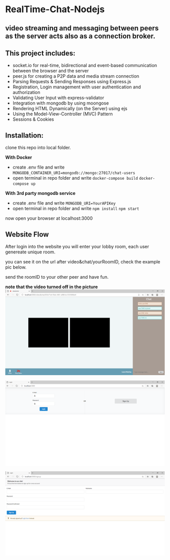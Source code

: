 # RealTime-Chat-Nodejs

## video streaming and messaging between peers as the server acts also as a connection broker.

## This project includes:
* socket.io for real-time, bidirectional and event-based communication between the browser and the server
* peer.js for creating a P2P data and media stream connection
* Parsing Requests & Sending Responses using Express.js
* Registration, Login management with user authentication and authorization
* Validating User Input with express-validator
* Integration with mongodb by using moongose
* Rendering HTML Dynamically (on the Server) using ejs
* Using the Model-View-Controller (MVC) Pattern
* Sessions & Cookies

## Installation:
clone this repo into local folder.

**With Docker**
* create .env file and write ``` MONGODB_CONTAINER_URI=mongodb://mongo:27017/chat-users ```
* open terminal in repo folder and write ``` docker-compose build ```  ``` docker-compose up ```

**With 3rd party mongodb service**
* create .env file and write ``` MONGODB_URI=YourAPIKey ```
* open terminal in repo folder and write ``` npm install ```  ``` npm start ```

now open your browser at localhost:3000 

## Website Flow
After login into the website you will enter your lobby room, each user genereate unique room.

you can see it on the url after video&chat/yourRoomID, check the example pic below.

send the roomID to your other peer and have fun.

**note that the video turned off in the picture**
![](https://github.com/Benitk/RealTime-Chat-Nodejs/blob/master/public/img/videochat.png)

![](https://github.com/Benitk/RealTime-Chat-Nodejs/blob/master/public/img/login.png)

![](https://github.com/Benitk/RealTime-Chat-Nodejs/blob/master/public/img/signup.png)




